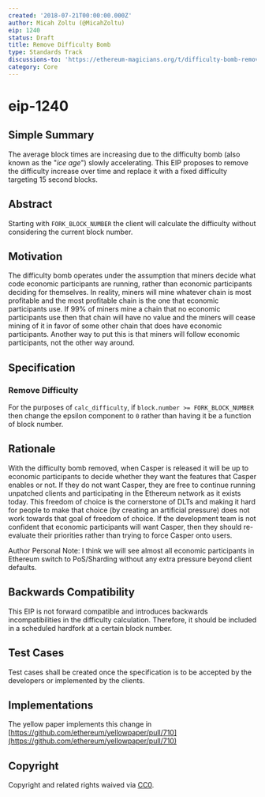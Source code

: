 ```yaml
---
created: '2018-07-21T00:00:00.000Z'
author: Micah Zoltu (@MicahZoltu)
eip: 1240
status: Draft
title: Remove Difficulty Bomb
type: Standards Track
discussions-to: 'https://ethereum-magicians.org/t/difficulty-bomb-removal/832'
category: Core
---
```


# eip-1240

## Simple Summary

The average block times are increasing due to the difficulty bomb \(also known as the "_ice age_"\) slowly accelerating. This EIP proposes to remove the difficulty increase over time and replace it with a fixed difficulty targeting 15 second blocks.

## Abstract

Starting with `FORK_BLOCK_NUMBER` the client will calculate the difficulty without considering the current block number.

## Motivation

The difficulty bomb operates under the assumption that miners decide what code economic participants are running, rather than economic participants deciding for themselves. In reality, miners will mine whatever chain is most profitable and the most profitable chain is the one that economic participants use. If 99% of miners mine a chain that no economic participants use then that chain will have no value and the miners will cease mining of it in favor of some other chain that does have economic participants. Another way to put this is that miners will follow economic participants, not the other way around.

## Specification

### Remove Difficulty

For the purposes of `calc_difficulty`, if `block.number >= FORK_BLOCK_NUMBER` then change the epsilon component to `0` rather than having it be a function of block number.

## Rationale

With the difficulty bomb removed, when Casper is released it will be up to economic participants to decide whether they want the features that Casper enables or not. If they do not want Casper, they are free to continue running unpatched clients and participating in the Ethereum network as it exists today. This freedom of choice is the cornerstone of DLTs and making it hard for people to make that choice \(by creating an artificial pressure\) does not work towards that goal of freedom of choice. If the development team is not confident that economic participants will want Casper, then they should re-evaluate their priorities rather than trying to force Casper onto users.

Author Personal Note: I think we will see almost all economic participants in Ethereum switch to PoS/Sharding without any extra pressure beyond client defaults.

## Backwards Compatibility

This EIP is not forward compatible and introduces backwards incompatibilities in the difficulty calculation. Therefore, it should be included in a scheduled hardfork at a certain block number.

## Test Cases

Test cases shall be created once the specification is to be accepted by the developers or implemented by the clients.

## Implementations

The yellow paper implements this change in [https://github.com/ethereum/yellowpaper/pull/710](https://github.com/ethereum/yellowpaper/pull/710)

## Copyright

Copyright and related rights waived via [CC0](https://creativecommons.org/publicdomain/zero/1.0/).

